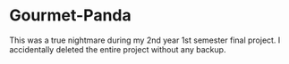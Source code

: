 # Gourmet-Panda
This was a true nightmare during my 2nd year 1st semester final project. I accidentally deleted the entire project without any backup.
